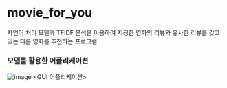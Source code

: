 # movie_for_you

자연어 처리 모델과 TFIDF 분석을 이용하여 지정한 영화의 리뷰와 유사한 리뷰를 갖고 있는 다른 영화를 추천하는 프로그램


### 모델를 활용한 어플리케이션
![image](https://github.com/shinht97/movie_for_you_sht/assets/71716980/4a51ea18-0e64-4d9e-85bb-9493c597cd89)
<GUI 어플리케이션>
